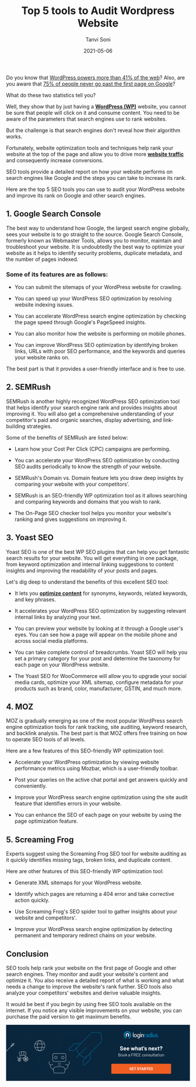 ﻿---
title: "Top 5 tools to Audit Wordpress Website"
date: "2021-05-06"
coverImage: "top-5-wp-seo-tools.jpg"
category: ["loginradius"]
featured: false 
author: "Tanvi Soni"
description: "SEO tools help rank your website on the first page of Google and other search engines. They monitor and audit your website's content and optimize it. You also receive a detailed report of what is working and what needs a change to improve the website's rank further."
metadescription: "Here are the top six SEO tools businesses can use to audit their WordPress website and improve their rank on Google and other search engines."
metatitle: "The use of website optimization tools will help the website rise to the top of the search results. Discover the top 5 tools for auditing WordPress website and their versatile features"
---

Do you know that [WordPress powers more than 41% of the web](https://wordpress.org/about/features/#:~:text=WordPress%20powers%20more%20than%2041,applications%2C%20are%20built%20with%20WordPress.)? Also, are you aware that [75% of people never go past the first page on Google](https://blog.hubspot.com/blog/tabid/6307/bid/14416/100-Awesome-Marketing-Stats-Charts-Graphs-Data.aspx)?

  

What do these two statistics tell you?

  

Well, they show that by just having a **[WordPress (WP)](https://wordpress.org/plugins/loginradius-for-wordpress/)** website, you cannot be sure that people will click on it and consume content. You need to be aware of the parameters that search engines use to rank websites.

  

But the challenge is that search engines don't reveal how their algorithm works.

  

Fortunately, website optimization tools and techniques help rank your website at the top of the page and allow you to drive more **[website traffic](https://www.loginradius.com/blog/fuel/2021/02/attract-consumers-to-your-website/)** and consequently increase conversions.

  

SEO tools provide a detailed report on how your website performs on search engines like Google and the steps you can take to increase its rank.

  

Here are the top 5 SEO tools you can use to audit your WordPress website and improve its rank on Google and other search engines.

  

## 1. Google Search Console

  

The best way to understand how Google, the largest search engine globally, sees your website is to go straight to the source. Google Search Console, formerly known as Webmaster Tools, allows you to monitor, maintain and troubleshoot your website. It is undoubtedly the best way to optimize your website as it helps to identify security problems, duplicate metadata, and the number of pages indexed.

  

### Some of its features are as follows:

-   You can submit the sitemaps of your WordPress website for crawling.
    
-   You can speed up your WordPress SEO optimization by resolving website indexing issues.
    
-   You can accelerate WordPress search engine optimization by checking the page speed through Google's PageSpeed insights.
    
-   You can also monitor how the website is performing on mobile phones.
    
-   You can improve WordPress SEO optimization by identifying broken links, URLs with poor SEO performance, and the keywords and queries your website ranks on.
    

  

The best part is that it provides a user-friendly interface and is free to use.

  

## 2. SEMRush

  

SEMRush is another highly recognized WordPress SEO optimization tool that helps identify your search engine rank and provides insights about improving it. You will also get a comprehensive understanding of your competitor's paid and organic searches, display advertising, and link-building strategies.

  

Some of the benefits of SEMRush are listed below:

-   Learn how your Cost Per Click (CPC) campaigns are performing.
    
-   You can accelerate your WordPress SEO optimization by conducting SEO audits periodically to know the strength of your website.
    
-   SEMRush's Domain vs. Domain feature lets you draw deep insights by comparing your website with your competitors’.
    
-   SEMRush is an SEO-friendly WP optimization tool as it allows searching and comparing keywords and domains that you wish to rank.
    
-   The On-Page SEO checker tool helps you monitor your website's ranking and gives suggestions on improving it.
    

  

## 3. Yoast SEO

Yoast SEO is one of the best WP SEO plugins that can help you get fantastic search results for your website. You will get everything in one package, from keyword optimization and internal linking suggestions to content insights and improving the readability of your posts and pages.

  

Let's dig deep to understand the benefits of this excellent SEO tool:

-   It lets you **[optimize content](https://www.loginradius.com/blog/growth/how-to-drive-in-the-highest-quality-leads-in-2021-with-content-and-seo/)** for synonyms, keywords, related keywords, and key phrases.
    
-   It accelerates your WordPress SEO optimization by suggesting relevant internal links by analyzing your text.
    
-   You can preview your website by looking at it through a Google user's eyes. You can see how a page will appear on the mobile phone and across social media platforms.
    
-   You can take complete control of breadcrumbs. Yoast SEO will help you set a primary category for your post and determine the taxonomy for each page on your WordPress website.
    
-   The Yoast SEO for WooCommerce will allow you to upgrade your social media cards, optimize your XML sitemap, configure metadata for your products such as brand, color, manufacturer, GSTIN, and much more.
    

  

## 4. MOZ

  

MOZ is gradually emerging as one of the most popular WordPress search engine optimization tools for rank tracking, site auditing, keyword research, and backlink analysis. The best part is that MOZ offers free training on how to operate SEO tools of all levels.

  

Here are a few features of this SEO-friendly WP optimization tool:

-   Accelerate your WordPress optimization by viewing website performance metrics using Mozbar, which is a user-friendly toolbar.
    
-   Post your queries on the active chat portal and get answers quickly and conveniently.
    
-   Improve your WordPress search engine optimization using the site audit feature that identifies errors in your website.
    
-   You can enhance the SEO of each page on your website by using the page optimization feature.
    

  

## 5. Screaming Frog

Experts suggest using the Screaming Frog SEO tool for website auditing as it quickly identifies missing tags, broken links, and duplicate content.

  

Here are other features of this SEO-friendly WP optimization tool:

-   Generate XML sitemaps for your WordPress website.
    
-   Identify which pages are returning a 404 error and take corrective action quickly.
    
-   Use Screaming Frog's SEO spider tool to gather insights about your website and competitors'.
    
-   Improve your WordPress search engine optimization by detecting permanent and temporary redirect chains on your website.
    

  

## Conclusion

SEO tools help rank your website on the first page of Google and other search engines. They monitor and audit your website's content and optimize it. You also receive a detailed report of what is working and what needs a change to improve the website's rank further. SEO tools also analyze your competitors’ websites and derive valuable insights.

  

It would be best if you begin by using free SEO tools available on the internet. If you notice any visible improvements on your website, you can purchase the paid version to get maximum benefits.

[![book-a-demo-Consultation](book-a-demo-Consultation.png)](https://www.loginradius.com/contact-us?utm_source=blog&utm_medium=web&utm_campaign=top-5-seo-tools-for-auditing-wordpress-website)

